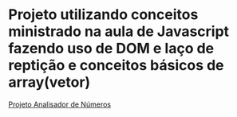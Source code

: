  <h1>Projeto utilizando conceitos ministrado na aula de Javascript fazendo uso de DOM e laço de reptição e conceitos básicos de array(vetor)</h1>
  <a href="https://geffersoncosta.github.io/Estudos-JavaScript/aula16ex/ex18/index.html">Projeto Analisador de Números </a>
 
